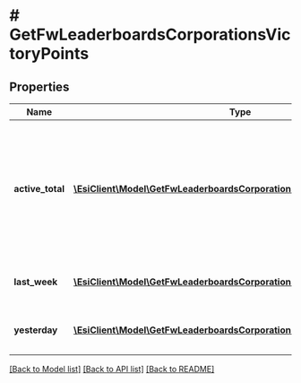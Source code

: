 # # GetFwLeaderboardsCorporationsVictoryPoints

## Properties

Name | Type | Description | Notes
------------ | ------------- | ------------- | -------------
**active_total** | [**\EsiClient\Model\GetFwLeaderboardsCorporationsActiveTotalActiveTotal1[]**](GetFwLeaderboardsCorporationsActiveTotalActiveTotal1.md) | Top 10 ranking of corporations active in faction warfare by total victory points. A corporation is considered \&quot;active\&quot; if they have participated in faction warfare in the past 14 days |
**last_week** | [**\EsiClient\Model\GetFwLeaderboardsCorporationsLastWeekLastWeek1[]**](GetFwLeaderboardsCorporationsLastWeekLastWeek1.md) | Top 10 ranking of corporations by victory points in the past week |
**yesterday** | [**\EsiClient\Model\GetFwLeaderboardsCorporationsYesterdayYesterday1[]**](GetFwLeaderboardsCorporationsYesterdayYesterday1.md) | Top 10 ranking of corporations by victory points in the past day |

[[Back to Model list]](../../README.md#models) [[Back to API list]](../../README.md#endpoints) [[Back to README]](../../README.md)
